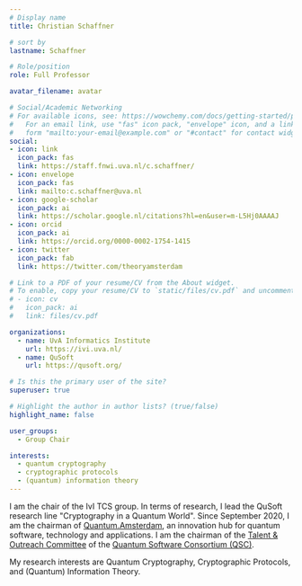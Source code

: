 ```yaml
---
# Display name
title: Christian Schaffner

# sort by 
lastname: Schaffner

# Role/position
role: Full Professor

avatar_filename: avatar

# Social/Academic Networking
# For available icons, see: https://wowchemy.com/docs/getting-started/page-builder/#icons
#   For an email link, use "fas" icon pack, "envelope" icon, and a link in the
#   form "mailto:your-email@example.com" or "#contact" for contact widget.
social:
- icon: link
  icon_pack: fas
  link: https://staff.fnwi.uva.nl/c.schaffner/
- icon: envelope
  icon_pack: fas
  link: mailto:c.schaffner@uva.nl
- icon: google-scholar
  icon_pack: ai
  link: https://scholar.google.nl/citations?hl=en&user=m-L5Hj0AAAAJ
- icon: orcid
  icon_pack: ai
  link: https://orcid.org/0000-0002-1754-1415
- icon: twitter
  icon_pack: fab
  link: https://twitter.com/theoryamsterdam

# Link to a PDF of your resume/CV from the About widget.
# To enable, copy your resume/CV to `static/files/cv.pdf` and uncomment the lines below.
# - icon: cv
#   icon_pack: ai
#   link: files/cv.pdf

organizations:
  - name: UvA Informatics Institute
    url: https://ivi.uva.nl/
  - name: QuSoft
    url: https://qusoft.org/

# Is this the primary user of the site?
superuser: true

# Highlight the author in author lists? (true/false)
highlight_name: false

user_groups:
  - Group Chair

interests:
  - quantum cryptography
  - cryptographic protocols
  - (quantum) information theory
---
```


I am the chair of the IvI TCS group. In terms of research, I lead the QuSoft research line "Cryptography in a Quantum World".
Since September 2020, I am the chairman of [Quantum.Amsterdam](https://www.quantum.amsterdam/), an innovation hub for quantum software, technology and applications.
I am the chairman of the [Talent & Outreach Committee](https://www.quantumsc.nl/ABOUT-QSC2/Talent-Outreach-committee/) of the [Quantum Software Consortium (QSC)](https://www.quantumsc.nl/).

My research interests are Quantum Cryptography, Cryptographic Protocols, and (Quantum) Information Theory.
